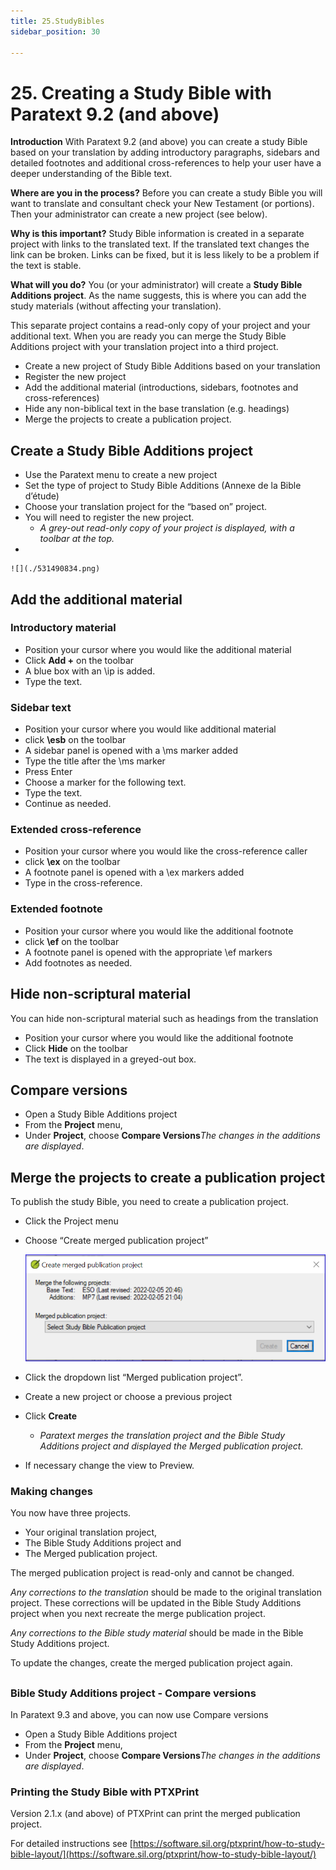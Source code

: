 ```yaml
---
title: 25.StudyBibles
sidebar_position: 30

---
```




# 25. Creating a Study Bible with Paratext 9.2 (and above)


**Introduction**
With Paratext 9.2 (and above) you can create a study Bible based on your translation by adding introductory paragraphs, sidebars and detailed footnotes and additional cross-references to help your user have a deeper understanding of the Bible text.


**Where are you in the process?**
Before you can create a study Bible you will want to translate and consultant check your New Testament (or portions). Then your administrator can create a new project (see below).


**Why is this important?**
Study Bible information is created in a separate project with links to the translated text. If the translated text changes the link can be broken. Links can be fixed, but it is less likely to be a problem if the text is stable.


**What will you do?**
You (or your administrator) will create a **Study Bible Additions project**. As the name suggests, this is where you can add the study materials (without affecting your translation).


This separate project contains a read-only copy of your project and your additional text. When you are ready you can merge the Study Bible Additions project with your translation project into a third project.

- Create a new project of Study Bible Additions based on your translation
- Register the new project
- Add the additional material (introductions, sidebars, footnotes and cross-references)
- Hide any non-biblical text in the base translation (e.g. headings)
- Merge the projects to create a publication project.

## Create a Study Bible Additions project

- Use the Paratext menu to create a new project
- Set the type of project to Study Bible Additions (Annexe de la Bible d’étude)
- Choose your translation project for the “based on” project.
- You will need to register the new project.
	- _A grey-out read-only copy of your project is displayed, with a toolbar at the top._
- 

	![](./531490834.png)


## Add the additional material


### Introductory material

- Position your cursor where you would like the additional material
- Click **Add +** on the toolbar
- A blue box with an \ip is added.
- Type the text.

### Sidebar text

- Position your cursor where you would like additional material
- click **\esb** on the toolbar
- A sidebar panel is opened with a \ms marker added
- Type the title after the \ms marker
- Press Enter
- Choose a marker for the following text.
- Type the text.
- Continue as needed.

### Extended cross-reference

- Position your cursor where you would like the cross-reference caller
- click **\ex** on the toolbar
- A footnote panel is opened with a \ex markers added
- Type in the cross-reference.

### Extended footnote

- Position your cursor where you would like the additional footnote
- click **\ef** on the toolbar
- A footnote panel is opened with the appropriate \ef markers
- Add footnotes as needed.

## Hide non-scriptural material


You can hide non-scriptural material such as headings from the translation

- Position your cursor where you would like the additional footnote
- Click **Hide** on the toolbar
- The text is displayed in a greyed-out box.

## Compare versions

- Open a Study Bible Additions project
- From the **Project** menu,
- Under **Project**, choose **Compare Versions**_The changes in the additions are displayed_.

## Merge the projects to create a publication project


To publish the study Bible, you need to create a publication project.

- Click the Project menu
- Choose “Create merged publication project”

	![](./643688557.png)

- Click the dropdown list “Merged publication project”.
- Create a new project or choose a previous project
- Click **Create**
	- _Paratext merges the translation project and the Bible Study Additions_ _project and displayed the Merged publication project._
- If necessary change the view to Preview.

### Making changes


You now have three projects.

- Your original translation project,
- The Bible Study Additions project and
- The Merged publication project.

The merged publication project is read-only and cannot be changed.


_Any corrections to the translation_ should be made to the original translation project. These corrections will be updated in the Bible Study Additions project when you next recreate the merge publication project.


_Any corrections to the Bible study material_ should be made in the Bible Study Additions project.


To update the changes, create the merged publication project again.


## 


### Bible Study Additions project - Compare versions


In Paratext 9.3 and above, you can now use Compare versions

- Open a Study Bible Additions project
- From the **Project** menu,
- Under **Project**, choose **Compare Versions**_The changes in the additions are displayed_.

### Printing the Study Bible with PTXPrint


Version 2.1.x (and above) of PTXPrint can print the merged publication project.


For detailed instructions see [https://software.sil.org/ptxprint/how-to-study-bible-layout/](https://software.sil.org/ptxprint/how-to-study-bible-layout/)

